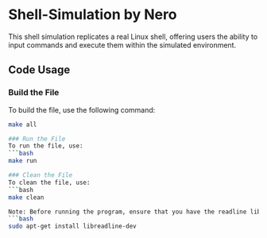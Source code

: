 # Shell-Simulation by Nero

This shell simulation replicates a real Linux shell, offering users the ability to input commands and execute them within the simulated environment.

## Code Usage

### Build the File
To build the file, use the following command:
```bash
make all

### Run the File
To run the file, use:
```bash
make run

### Clean the File
To clean the file, use:
```bash
make clean

Note: Before running the program, ensure that you have the readline library installed. You can install it using the following command:
```bash
sudo apt-get install libreadline-dev

